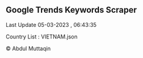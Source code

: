 

## Google Trends Keywords Scraper 
 
Last Update 05-03-2023 , 06:43:35

Country List :
VIETNAM.json



© Abdul Muttaqin 
